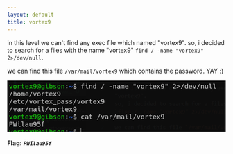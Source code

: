 ```yaml
---
layout: default
title: vortex9
---
```




in this level we can't find any exec file which named "vortex9".
so, i decided to search for a files with the name "vortex9"
`find / -name "vortex9" 2>/dev/null`.

we can find this file `/var/mail/vortex9`
which contains the password. YAY :)

![image](./images/level9.png)

**Flag:** ***`PWilau95f`***